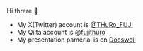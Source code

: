 Hi threre 👋

- My X(Twitter) account is [@THuRo_FUJI](https://twitter.com/THuRo_FUJI)
- My Qiita account is [@fujithuro](https://qiita.com/fujithuro)
- My presentation pamerial is on [Docswell](https://www.docswell.com/user/fujithuro)

<!---
fujithuro/fujithuro is a ✨ special ✨ repository because its `README.md` (this file) appears on your GitHub profile.
You can click the Preview link to take a look at your changes.
--->
